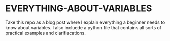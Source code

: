 # EVERYTHING-ABOUT-VARIABLES
Take this repo as a blog post where I explain everything a beginner needs to know about variables. I also incluede a python file that contains all sorts of practical examples and clarifiacations.
